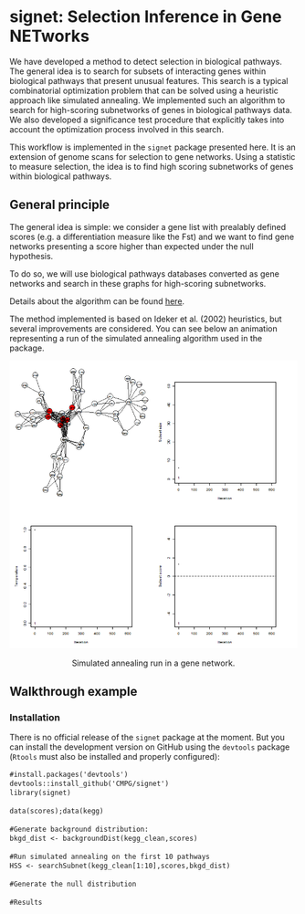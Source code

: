 # signet: Selection Inference in Gene NETworks

We have developed a method to detect selection in biological pathways. 
The general idea is to search for subsets of interacting genes within biological pathways
that present unusual features. This search 
is a typical combinatorial optimization problem that can be solved using a 
heuristic approach like simulated annealing. We implemented such an algorithm 
to search for high-scoring subnetworks of genes in biological pathways data. 
We also developed a significance test procedure that explicitly takes into 
account the optimization process involved in this search.

This workflow is implemented in the `signet` package presented here. It is an 
extension of genome scans for selection to gene networks. Using a statistic to 
measure selection, the idea is to find high scoring subnetworks 
of genes within biological pathways.

## General principle

The general idea is simple: we consider a gene list with prealably defined scores 
(e.g. a differentiation measure like the Fst) and we want to find gene networks
presenting a score higher than expected under the null hypothesis.

To do so, we will use biological pathways databases converted as gene networks 
and search in these graphs for high-scoring subnetworks.

Details about the algorithm can be found <a href="http://biorxiv.org/content/early/2017/04/18/128306">here</a>.

The method implemented is based on Ideker et al. (2002) heuristics, 
but several improvements are considered. You can see below an animation 
representing a run of the simulated annealing algorithm used in the package.

<p align="center"><img src="misc/anim_50fps.gif"></p>
<p align="center">Simulated annealing run in a gene network.</p>

## Walkthrough example

### Installation

There is no official release of the `signet` package at the moment. 
But you can install the development version on GitHub using the `devtools` 
package (`Rtools` must also be installed and properly configured):

```{r}
#install.packages('devtools')
devtools::install_github('CMPG/signet')
library(signet)

data(scores);data(kegg)

#Generate background distribution:
bkgd_dist <- backgroundDist(kegg_clean,scores)

#Run simulated annealing on the first 10 pathways
HSS <- searchSubnet(kegg_clean[1:10],scores,bkgd_dist)

#Generate the null distribution

#Results

```
